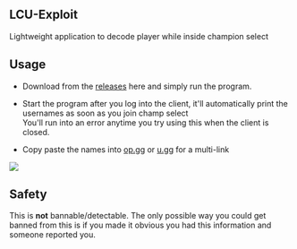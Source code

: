 ## LCU-Exploit
Lightweight application to decode player  while inside champion select

## Usage
* Download from the <a href="https://github.com/Scary777/LCU-Exploit/releases/tag/lcuexploit">releases</a> here and simply run the program.

* Start the program after you log into the client, it'll automatically print the usernames as soon as you join champ select</br>
You'll run into an error anytime you try using this when the client is closed.

* Copy paste the names into <a href="https://op.gg">op.gg</a> or <a href="https://u.gg">u.gg</a> for a multi-link

<img src="https://media.discordapp.net/attachments/1051258953755000924/1062954400995344414/image.png?width=770&height=428">

## Safety

This is **not** bannable/detectable. The only possible way you could get banned from this is if you made it obvious you had this information and someone reported you. </br>
